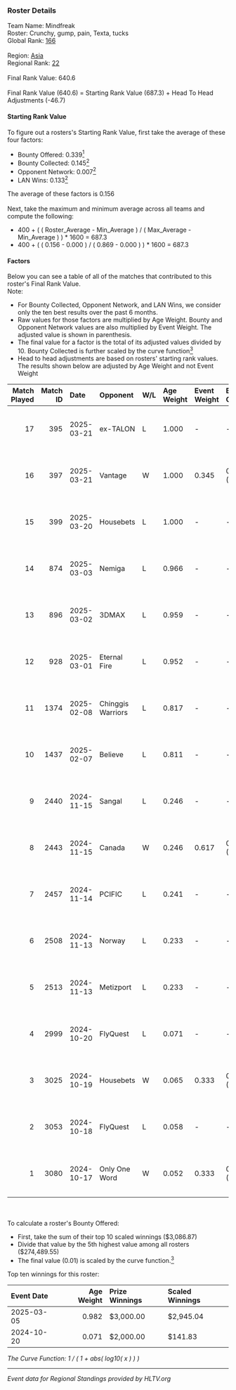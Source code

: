 ### Roster Details<br />
Team Name: Mindfreak<br />
Roster: Crunchy, gump, pain, Texta, tucks<br />
Global Rank: [166](../../standings_global_2025_04_07.md)<br />
<br />
Region: [Asia]( ../../standings_asia_2025_04_07.md)<br />
Regional Rank: [22]( ../../standings_asia_2025_04_07.md)<br />
<br />
Final Rank Value:  640.6<br />
<br />
Final Rank Value (640.6) = Starting Rank Value (687.3) + Head To Head Adjustments (-46.7)<br />

#### Starting Rank Value<br />
To figure out a rosters's Starting Rank Value, first take the average of these four factors:<br />
- Bounty Offered: 0.339[<sup>1</sup>](#table2)
- Bounty Collected: 0.145[<sup>2</sup>](#table1)
- Opponent Network: 0.007[<sup>2</sup>](#table1)
- LAN Wins: 0.133[<sup>2</sup>](#table1)

The average of these factors is 0.156<br />
<br />
Next, take the maximum and minimum average across all teams and compute the following:<br />
- 400 + ( ( Roster_Average - Min_Average ) / ( Max_Average - Min_Average ) ) * 1600 = 687.3
- 400 + ( ( 0.156 - 0.000 ) / ( 0.869 - 0.000 ) ) * 1600 = 687.3


#### Factors<br />
Below you can see a table of all of the matches that contributed to this roster's Final Rank Value.<br />
Note:<br />

- For Bounty Collected, Opponent Network, and LAN Wins, we consider only the ten best results over the past 6 months.
- Raw values for those factors are multiplied by Age Weight. Bounty and Opponent Network values are also multiplied by Event Weight. The adjusted value is shown in parenthesis.
- The final value for a factor is the total of its adjusted values divided by 10. Bounty Collected is further scaled by the curve function[<sup>3</sup>](#curveFunction)
- Head to head adjustments are based on rosters' starting rank values. The results shown below are adjusted by Age Weight and not Event Weight
<span id="table1"></span><br />


| Match Played | Match ID | Date       | Opponent          | W/L | Age Weight | Event Weight | Bounty Collected | Opponent Network | LAN Wins  | H2H Adj. | Roster                            |
| -: | -: | :- | :- | :- | :- | :- | :- | :- | :- | -: | :- |
|           17 |      395 | 2025-03-21 | ex-TALON          | L   | 1.000      | -            | -                | -                | -         |    -6.30 | Crunchy, gump, pain, Texta, tucks |
|           16 |      397 | 2025-03-21 | Vantage           | W   | 1.000      | 0.345        | 0.000 (0.000)    | 0.195 (0.067)    | 1 (1.000) |    11.48 | Crunchy, gump, pain, Texta, tucks |
|           15 |      399 | 2025-03-20 | Housebets         | L   | 1.000      | -            | -                | -                | -         |   -11.99 | Crunchy, gump, pain, Texta, tucks |
|           14 |      874 | 2025-03-03 | Nemiga            | L   | 0.966      | -            | -                | -                | -         |    -5.24 | Crunchy, gump, pain, Texta, tucks |
|           13 |      896 | 2025-03-02 | 3DMAX             | L   | 0.959      | -            | -                | -                | -         |    -0.21 | Crunchy, gump, pain, Texta, tucks |
|           12 |      928 | 2025-03-01 | Eternal Fire      | L   | 0.952      | -            | -                | -                | -         |    -0.04 | Crunchy, gump, pain, Texta, tucks |
|           11 |     1374 | 2025-02-08 | Chinggis Warriors | L   | 0.817      | -            | -                | -                | -         |    -5.59 | gump, pain, Rickeh, Texta, tucks  |
|           10 |     1437 | 2025-02-07 | Believe           | L   | 0.811      | -            | -                | -                | -         |   -18.36 | gump, pain, Rickeh, Texta, tucks  |
|            9 |     2440 | 2024-11-15 | Sangal            | L   | 0.246      | -            | -                | -                | -         |    -3.12 | gump, pain, Rickeh, Texta, tucks  |
|            8 |     2443 | 2024-11-15 | Canada            | W   | 0.246      | 0.617        | 0.000 (0.000)    | 0.013 (0.002)    | 1 (0.246) |     2.03 | gump, pain, Rickeh, Texta, tucks  |
|            7 |     2457 | 2024-11-14 | PCIFIC            | L   | 0.241      | -            | -                | -                | -         |    -3.85 | gump, pain, Rickeh, Texta, tucks  |
|            6 |     2508 | 2024-11-13 | Norway            | L   | 0.233      | -            | -                | -                | -         |    -5.15 | gump, pain, Rickeh, Texta, tucks  |
|            5 |     2513 | 2024-11-13 | Metizport         | L   | 0.233      | -            | -                | -                | -         |    -0.95 | gump, pain, Rickeh, Texta, tucks  |
|            4 |     2999 | 2024-10-20 | FlyQuest          | L   | 0.071      | -            | -                | -                | -         |    -0.43 | gump, pain, Rickeh, Texta, tucks  |
|            3 |     3025 | 2024-10-19 | Housebets         | W   | 0.065      | 0.333        | 0.000 (0.000)    | 0.006 (0.000)    | 0 (0.000) |     0.70 | gump, pain, Rickeh, Texta, tucks  |
|            2 |     3053 | 2024-10-18 | FlyQuest          | L   | 0.058      | -            | -                | -                | -         |    -0.35 | gump, pain, Rickeh, Texta, tucks  |
|            1 |     3080 | 2024-10-17 | Only One Word     | W   | 0.052      | 0.333        | 0.000 (0.000)    | 0.154 (0.003)    | 0 (0.000) |     0.67 | gump, pain, Rickeh, Texta, tucks  |

<br />
<span id="table2"></span><br />
To calculate a roster's Bounty Offered:<br />

- First, take the sum of their top 10 scaled winnings ($3,086.87)
- Divide that value by the 5th highest value among all rosters ($274,489.55)
- The final value (0.01) is scaled by the curve function.[<sup>3</sup>](#curveFunction)

Top ten winnings for this roster:<br />

| Event Date | Age Weight | Prize Winnings | Scaled Winnings |
| :- | -: | :- | :- |
| 2025-03-05 |      0.982 | $3,000.00      | $2,945.04       |
| 2024-10-20 |      0.071 | $2,000.00      | $141.83         |


<span id="curveFunction"></span>_The Curve Function: 1 / ( 1 + abs( log10( x ) ) )_<br />

---
_Event data for Regional Standings provided by HLTV.org_<br />
